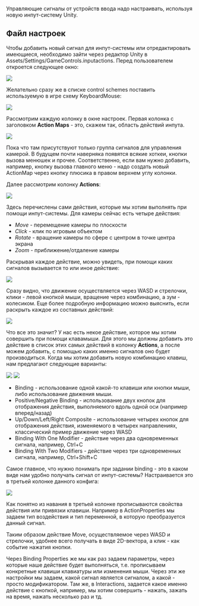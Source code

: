 Управляющие сигналы от устройств ввода надо настраивать, используя новую инпут-систему Unity. 
## Файл настроек
Чтобы добавить новый сигнал для инпут-системы или отредактировать имеющиеся, необходимо зайти через редактор Unity в Assets/Settings/GameControls.inputactions. Перед пользователем откроется следующее окно:

![](assets/InputSystem1.png)

Желательно сразу же в списке control schemes поставить используемую в игре схему KeyboardMouse:

![](assets/InputSystem2.png)

Рассмотрим каждую колонку в окне настроек. Первая колонка с заголовком **Action Maps** - это, скажем так, область действий инпута.

![](assets/InputSystem3.png)

Пока что там присутствуют только группа сигналов для управления камерой. В будущем почти наверняка появятся всякие хоткеи, кнопки вызова менюшек и прочее. Соответственно, если вам нужно добавить, например, кнопку вызова главного меню - надо создать новый ActionMap через кнопку плюсика в правом верхнем углу колонки.

Далее рассмотрим колонку **Actions**:

![](assets/InputSystem4.png)

Здесь перечислены сами действия, которые мы хотим выполнять при помощи инпут-системы. Для камеры сейчас есть четыре действия:
- _Move_ - перемещение камеры по плоскости
- _Click_ - клик по игровым объектом
- _Rotate_ - вращение камеры по сфере с центром в точке центра экрана
- _Zoom_ - приближение/отдаление камеры

Раскрывая каждое действие, можно увидеть, при помощи каких сигналов вызывается то или иное действие:

![](assets/InputSystem5.png)

Сразу видно, что движение осуществляется через WASD и стрелочки, клики - левой кнопкой мыши, вращение через комбинацию, а зум - колесиком. Еще более подробную информацию можно выяснить, если раскрыть каждое из составных действий:

![](assets/InputSystem6.png)

Что все это значит? У нас есть некое действие, которое мы хотим совершить при помощи клавамыши. Для этого мы должны добавить это действие в список этих самых действий в колонку **Actions**, а после можем добавить, с помощью каких именно сигналов оно будет производиться. Когда мы хотим добавить новую комбинацию клавиш, нам предлагают следующие варианты:

![](assets/InputSystem7.png) ![](assets/InputSystem8.png)

- Binding - использование одной какой-то клавиши или кнопки мыши, либо использование движения мыши.
- Positive/Negative Binding - использование двух кнопок для отображения действия, выполняемого вдоль одной оси (например вперед/назад)
- Up/Down/Left/Right Composite - использование четырех кнопок для отображения действия, изменяемого в четырех направлениях, классический пример движение через WASD
- Binding With One Modifier - действие через два одновременных сигнала, например, Ctrl+C
- Binding With Two Modifiers - действие через три одновременных сигнала, например, Ctrl+Shift+C

 Самое главное, что нужно понимать при задании binding - это в каком виде нам удобно получать сигнал от инпут-системы? Настраивается это в третьей колонке данного конфига:

![](assets/InputSystem9.png)
 
Как понятно из навания в третьей колонке прописываются свойства действия или привязки клавиши. Например в ActionProperties мы задаем тип воздействия и тип переменной, в которую преобразуется данный сигнал. 

Таким образом действие Move, осуществляемое через WASD и стрелочки, удобнее всего получать в виде 2D-вектора, а клик - как событие нажатия кнопки.

Через Binding Properties же мы как раз задаем параметры, через которые наше действие будет выполняться, т.е. прописываем конкретные клавиши клавиатуры или изменения мыши. Через эти же настройки мы задаем, какой сигнал является сигналом, а какой - просто модификатором. Там же, в Interactions, задается какое именно действие с кнопкой, например, мы хотим совершить - нажать, зажать на время, нажать несколько раз и тд.